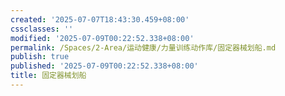 ```yaml
---
created: '2025-07-07T18:43:30.459+08:00'
cssclasses: ''
modified: '2025-07-09T00:22:52.338+08:00'
permalink: /Spaces/2-Area/运动健康/力量训练动作库/固定器械划船.md
publish: true
published: '2025-07-09T00:22:52.338+08:00'
title: 固定器械划船
---
```

